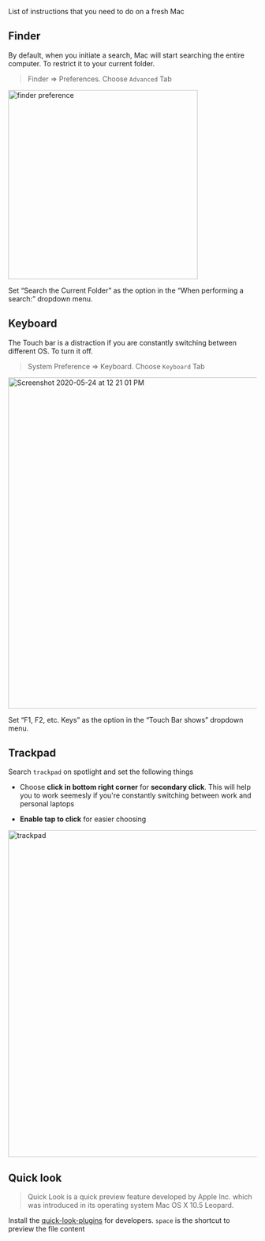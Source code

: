 List of instructions that you need to do on a fresh Mac

## Finder

By default, when you initiate a search, Mac will start searching the entire computer. To restrict it to your current folder.
> Finder => Preferences. Choose `Advanced` Tab

<img width="384" alt="finder preference" src="https://user-images.githubusercontent.com/1156953/82303983-54ed1d00-99d9-11ea-93d2-54ae48f3fd47.png">

Set “Search the Current Folder” as the option in the “When performing a search:” dropdown menu. 


## Keyboard

The Touch bar is a distraction if you are constantly switching between different OS. To turn it off.

> System Preference => Keyboard. Choose `Keyboard` Tab

<img width="672" alt="Screenshot 2020-05-24 at 12 21 01 PM" src="https://user-images.githubusercontent.com/1156953/82747692-5fccf680-9db9-11ea-985b-df743411c53a.png">

Set “F1, F2, etc. Keys” as the option in the “Touch Bar shows” dropdown menu. 


## Trackpad

Search `trackpad` on spotlight and set the following things

* Choose **click in bottom right corner** for **secondary click**. This will help you to work seemesly if you're constantly switching between work and personal laptops

* **Enable tap to click** for easier choosing

<img width="663" alt="trackpad" src="https://user-images.githubusercontent.com/1156953/52762892-83928000-303f-11e9-8e0c-d5f83979becd.png">

## Quick look

> Quick Look is a quick preview feature developed by Apple Inc. which was introduced in its operating system Mac OS X 10.5 Leopard. 

Install the [quick-look-plugins](https://github.com/sindresorhus/quick-look-plugins) for developers. `space` is the shortcut to preview the file content
